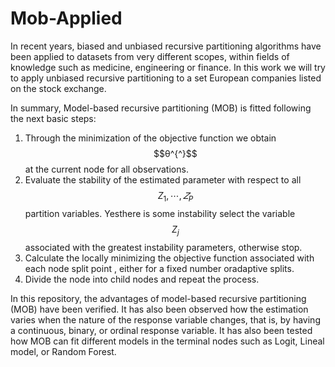 # Mob-Applied
In recent years, biased and unbiased recursive partitioning algorithms have been applied to datasets from very different scopes, within fields of knowledge such as medicine, engineering or finance. In this work we will try to apply unbiased recursive partitioning to a set European companies listed on the stock exchange.

In summary, Model-based recursive partitioning (MOB) is fitted following the next basic steps:
1. Through the minimization of the objective function we obtain $$θ^{^}$$ at the current node for all observations.
2. Evaluate the stability of the estimated parameter with respect to all $$ Z_{1}, ⋯, 𝑍_{P}$$ partition variables. Yesthere is some instability select the variable $$Z_{j}$$ associated with the greatest instability parameters, otherwise stop.
3. Calculate the locally minimizing  the objective function associated with each node split point , either for a fixed number oradaptive splits.
4. Divide the node into child nodes and repeat the process.


In this repository, the advantages of model-based recursive partitioning (MOB) have been verified. It has also been observed how the estimation varies when the nature of the response variable changes, that is, by having a continuous, binary, or ordinal response variable. It has also been tested how MOB can fit different models in the terminal nodes such as Logit, Lineal model, or Random Forest.
